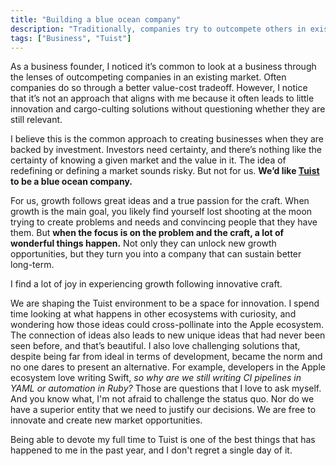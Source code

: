 ```yaml
---
title: "Building a blue ocean company"
description: "Traditionally, companies try to outcompete others in existing red ocean markets. However, we are building Tuist to be a blue ocean company, focusing on creating value through innovation"
tags: ["Business", "Tuist"]
---
```


As a business founder, I noticed it’s common to look at a business through the lenses of outcompeting companies in an existing market. Often companies do so through a better value-cost tradeoff. However, I notice that it’s not an approach that aligns with me because it often leads to little innovation and cargo-culting solutions without questioning whether they are still relevant.

I believe this is the common approach to creating businesses when they are backed by investment. Investors need certainty, and there’s nothing like the certainty of knowing a given market and the value in it. The idea of redefining or defining a market sounds risky. But not for us. **We’d like [Tuist](https://tuist.io) to be a blue ocean company.**

For us, growth follows great ideas and a true passion for the craft. When growth is the main goal, you likely find yourself lost shooting at the moon trying to create problems and needs and convincing people that they have them. But **when the focus is on the problem and the craft, a lot of wonderful things happen.** Not only they can unlock new growth opportunities, but they turn you into a company that can sustain better long-term.

I find a lot of joy in experiencing growth following innovative craft.

We are shaping the Tuist environment to be a space for innovation. I spend time looking at what happens in other ecosystems with curiosity, and wondering how those ideas could cross-pollinate into the Apple ecosystem. The connection of ideas also leads to new unique ideas that had never been seen before, and that’s beautiful. I also love challenging solutions that, despite being far from ideal in terms of development, became the norm and no one dares to present an alternative. For example, developers in the Apple ecosystem love writing Swift, *so why are we still writing CI pipelines in YAML or automation in Ruby?* Those are questions that I love to ask myself. And you know what, I'm not afraid to challenge the status quo. Nor do we have a superior entity that we need to justify our decisions. We are free to innovate and create new market opportunities.

Being able to devote my full time to Tuist is one of the best things that has happened to me in the past year,
and I don't regret a single day of it.
